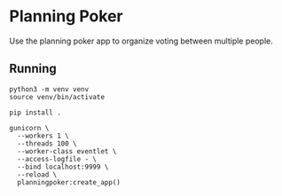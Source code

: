 # Planning Poker

Use the planning poker app to organize voting between multiple people.

## Running

```shell
python3 -m venv venv
source venv/bin/activate

pip install .

gunicorn \
  --workers 1 \
  --threads 100 \
  --worker-class eventlet \
  --access-logfile - \
  --bind localhost:9999 \
  --reload \
  planningpoker:create_app()
```

